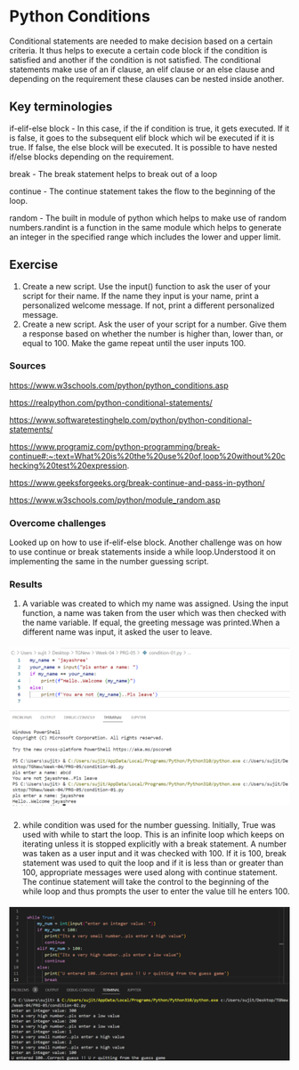 #  Python Conditions
Conditional statements are needed to make decision based on a certain criteria. It thus helps to execute a certain code block if the condition is satisfied and another if the condition is not satisfied. The conditional statements make use of an  if clause, an elif clause or an else clause and depending on the requirement these clauses can be nested inside another.

## Key terminologies
if-elif-else block - In this case, if the if condition is true, it gets executed. If it is false, it goes to the subsequent elif block which wil be executed if it is true. If false, the else block will be executed. It is possible to have nested if/else blocks depending on the requirement.

break - The break statement helps to break out of a loop

continue - The continue statement takes the flow to the beginning of the loop. 

random - The built in module of python which helps to make use of random numbers.randint is a function in the same module which helps to generate an integer in the specified range which includes the lower and upper limit.

## Exercise
1. Create a new script. Use the input() function to ask the user of your script for their name. If the name they input is your name, print a personalized welcome message. If not, print a different personalized message.
2. Create a new script. Ask the user of your script for a number. Give them a response based on whether the number is higher than, lower than, or equal to 100. Make the game repeat until the user inputs 100.
 

### Sources
https://www.w3schools.com/python/python_conditions.asp

https://realpython.com/python-conditional-statements/

https://www.softwaretestinghelp.com/python/python-conditional-statements/

https://www.programiz.com/python-programming/break-continue#:~:text=What%20is%20the%20use%20of,loop%20without%20checking%20test%20expression.

https://www.geeksforgeeks.org/break-continue-and-pass-in-python/

https://www.w3schools.com/python/module_random.asp



### Overcome challenges
Looked up on how to use if-elif-else block. Another challenge was on how to use continue or break statements inside a while loop.Understood it on implementing the same in the number guessing script.

### Results
1) A variable was created to which my name was assigned. Using the input function, a name was taken from the user which was then checked with the name variable. If equal, the greeting message was printed.When a different name was input, it asked the user to leave. 

##### ![PRG-05-01](https://github.com/Techgrounds-Cloud-9/cloud-9-jsm-1985/blob/main/00_includes/Week-04/PRG-05/condition-01.PNG)

2) while condition was used for the number guessing. Initially, True was used with while to start the loop. This is an infinite loop which keeps on iterating unless it is stopped explicitly with a break statement. A number was taken as a user input and it was checked with 100. If it is 100, break statement was used to quit the loop and if it is less than or greater than 100, appropriate messages were used along with continue statement. The continue statement will take the control to the beginning of the while loop and thus prompts the user to enter the value till he enters 100.

##### ![PRG-05-02](https://github.com/Techgrounds-Cloud-9/cloud-9-jsm-1985/blob/main/00_includes/Week-04/PRG-05/condition-02.PNG)















